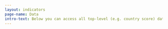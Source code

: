 ```yaml
---
layout: indicators
page-name: Data
intro-text: Below you can access all top-level (e.g. country score) data from many of the world's leading governance data producers, including historical ratings.
---
```


